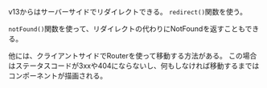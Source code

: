 v13からはサーバーサイドでリダイレクトできる。
`redirect()`関数を使う。

`notFound()`関数を使って、リダイレクトの代わりにNotFoundを返すこともできる。

他には、クライアントサイドでRouterを使って移動する方法がある。
この場合はステータスコードが3xxや404にならないし、何もしなければ移動するまではコンポーネントが描画される。
